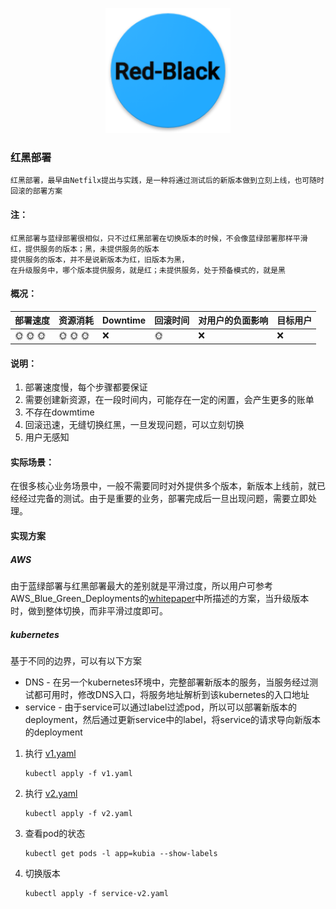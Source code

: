 <p align="center">
   <img width="200" src="red-black.png">
</p>

### 红黑部署
    红黑部署，最早由Netfilx提出与实践，是一种将通过测试后的新版本做到立刻上线，也可随时回滚的部署方案

#### 注：
    红黑部署与蓝绿部署很相似，只不过红黑部署在切换版本的时候，不会像蓝绿部署那样平滑
    红，提供服务的版本；黑，未提供服务的版本
    提供服务的版本，并不是说新版本为红，旧版本为黑，
    在升级服务中，哪个版本提供服务，就是红；未提供服务，处于预备模式的，就是黑

#### 概况：

| 部署速度 |  资源消耗  | Downtime  | 回滚时间  | 对用户的负面影响| 目标用户|
| -------| ---------| --------| --------| --------|--------|
| :sun_with_face: :sun_with_face: :sun_with_face:  |  :sun_with_face: :sun_with_face: :sun_with_face:   | :x:   | :sun_with_face: | :x: | :x: |

#### 说明：
1. 部署速度慢，每个步骤都要保证
2. 需要创建新资源，在一段时间内，可能存在一定的闲置，会产生更多的账单
3. 不存在dowmtime
4. 回滚迅速，无缝切换红黑，一旦发现问题，可以立刻切换
5. 用户无感知
   
#### 实际场景：
在很多核心业务场景中，一般不需要同时对外提供多个版本，新版本上线前，就已经经过完备的测试。由于是重要的业务，部署完成后一旦出现问题，需要立即处理。

#### 实现方案

##### AWS
由于蓝绿部署与红黑部署最大的差别就是平滑过度，所以用户可参考AWS_Blue_Green_Deployments的[whitepaper](../../blue_green_deployment_on_aws/README.md)中所描述的方案，当升级版本时，做到整体切换，而非平滑过度即可。

##### kubernetes
基于不同的边界，可以有以下方案

- DNS - 在另一个kubernetes环境中，完整部署新版本的服务，当服务经过测试都可用时，修改DNS入口，将服务地址解析到该kubernetes的入口地址
- service - 由于service可以通过label过滤pod，所以可以部署新版本的deployment，然后通过更新service中的label，将service的请求导向新版本的deployment

1. 执行 [v1.yaml](v1.yaml)
   ```
   kubectl apply -f v1.yaml
   ```

2. 执行 [v2.yaml](v2.yaml)
   ```
   kubectl apply -f v2.yaml
   ```

3. 查看pod的状态
   ```
   kubectl get pods -l app=kubia --show-labels
   ```
4. 切换版本
   ```
   kubectl apply -f service-v2.yaml
   ```    